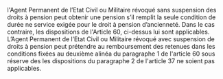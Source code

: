 l'Agent Permanent de l’Etat Civil ou Militaire révoqué sans suspension des droits à pension peut obtenir une pension s’il remplit la seule condition de durée ne service exigée pour le droit à pension d’ancienneté. Dans le cas contraire, les dispositions de l'Article 60, ci-dessus lui sont applicables.
L’Agent Permanent de l’Etat Civil ou Militaire révoqué avec suspension de droits à pension peut prétendre au remboursement des retenues dans les conditions fixées au deuxième alinéa du paragraphe 1 de l'article 60 sous réserve des les dispositions du para­graphe 2 de l'article 37 ne soient pas applicables.